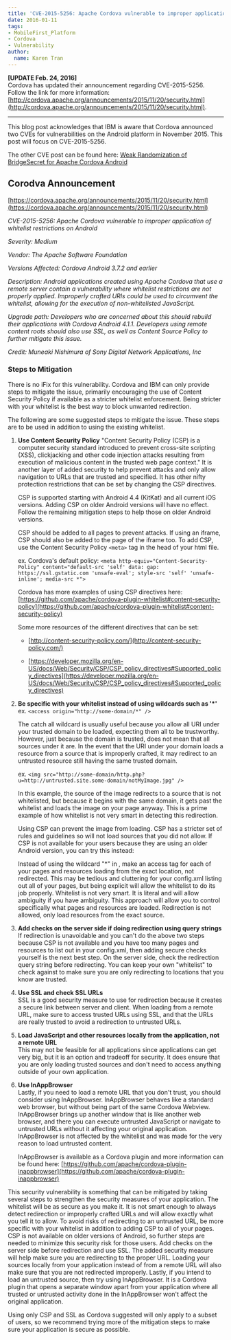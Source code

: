 ```yaml
---
title: 'CVE-2015-5256: Apache Cordova vulnerable to improper application of whitelist restrictions on Android'
date: 2016-01-11
tags:
- MobileFirst_Platform
- Cordova
- Vulnerability
author:
  name: Karen Tran
---
```


**[UPDATE Feb. 24, 2016]**  
Cordova has updated their announcement regarding CVE-2015-5256. Follow the link for more information: [http://cordova.apache.org/announcements/2015/11/20/security.html](http://cordova.apache.org/announcements/2015/11/20/security.html).

<hr>

This blog post acknowledges that IBM is aware that Cordova announced two CVEs for vulnerabilities on the Android platform in November 2015. This post will focus on CVE-2015-5256. 

The other CVE post can be found here:  [Weak Randomization of BridgeSecret for Apache Cordova Android]({{site.baseurl}}/blog/2015/12/11/cve-2015-5257cve-2015-8320-weak-randomization-of-bridgesecret-for-apache-cordova-android/)

## Corodva Announcement
[https://cordova.apache.org/announcements/2015/11/20/security.html](https://cordova.apache.org/announcements/2015/11/20/security.html)

<em>CVE-2015-5256: Apache Cordova vulnerable to improper application of whitelist restrictions on Android

Severity: Medium

Vendor: The Apache Software Foundation

Versions Affected: Cordova Android 3.7.2 and earlier

Description: Android applications created using Apache Cordova that use a remote server contain a vulnerability where whitelist restrictions are not properly applied. Improperly crafted URIs could be used to circumvent the whitelist, allowing for the execution of non-whitelisted JavaScript.

Upgrade path: Developers who are concerned about this should rebuild their applications with Cordova Android 4.1.1. Developers using remote content roots should also use SSL, as well as Content Source Policy to further mitigate this issue.

Credit: Muneaki Nishimura of Sony Digital Network Applications, Inc</em>

### Steps to Mitigation
There is no iFix for this vulnerability. Cordova and IBM can only provide steps to mitigate the issue, primarily encouraging the use of Content Security Policy if available as a stricter whitelist enforcement. Being stricter with your whitelist is the best way to block unwanted redirection. 

The following are some suggested steps to mitigate the issue. These steps are to be used in addition to using the existing whitelist. 


1. **Use Content Security Policy**
"Content Security Policy (CSP) is a computer security standard introduced to prevent cross-site scripting (XSS), clickjacking and other code injection attacks resulting from execution of malicious content in the trusted web page context." It is another layer of added security to help prevent attacks and only allow navigation to URLs that are trusted and specified. It has other nifty protection restrictions that can be set by changing the CSP directives. 

    CSP is supported starting with Android 4.4 (KitKat) and all current iOS versions. 
Adding CSP on older Android versions will have no effect. Follow the remaining mitigation steps to help those on older Android versions. 

    CSP should be added to all pages to prevent attacks. If using an iframe, CSP should also be added to the page of the iframe too. 
To add CSP, use the Content Security Policy `<meta>` tag in the head of your html file.

    ex. Cordova's default policy:
    `<meta http-equiv="Content-Security-Policy" content="default-src 'self' data: gap: https://ssl.gstatic.com 'unsafe-eval'; style-src 'self' 'unsafe-inline'; media-src *">`

    Cordova has more examples of using CSP directives here: 
[https://github.com/apache/cordova-plugin-whitelist#content-security-policy](https://github.com/apache/cordova-plugin-whitelist#content-security-policy)

    Some more resources of the different directives that can be set: 

    - [http://content-security-policy.com/](http://content-security-policy.com/)

    - [https://developer.mozilla.org/en-US/docs/Web/Security/CSP/CSP_policy_directives#Supported_policy_directives](https://developer.mozilla.org/en-US/docs/Web/Security/CSP/CSP_policy_directives#Supported_policy_directives)

2. **Be specific with your whitelist instead of using wildcards such as '*'**  
    ex. `<access origin="http://some-domain/*" />`
    
    The catch all wildcard is usually useful because you allow all URI under your trusted domain to be loaded, expecting them all to be trustworthy. However, just because the domain is trusted, does not mean that all sources under it are. In the event that the URI under your domain loads a resource from a source that is improperly crafted, it may redirect to an untrusted resource still having the same trusted domain. 
    
    ex. `<img src="http://some-domain/http.php?u=http://untrusted.site.some-domain/notMyImage.jpg" />`
    
    In this example, the source of the image redirects to a source that is not whitelisted, but because it begins with the same domain, it gets past the whitelist and loads the image on your page anyway. This is a prime example of how whitelist is not very smart in detecting this redirection. 
    
    Using CSP can prevent the image from loading. CSP has a stricter set of rules and guidelines so will not load sources that you did not allow. If CSP is not available for your users because they are using an older Android version, you can try this instead:
    
    Instead of using the wildcard "\*" in <access origin="http://some-domain/*" />, make an access tag for each of your pages and resources loading from the exact location, not redirected. This may be tedious and cluttering for your config.xml listing out all of your pages, but being explicit will allow the whitelist to do its job properly. Whitelist is not very smart. It is literal and will allow ambiguity if you have ambiguity. This approach will allow you to control specifically what pages and resources are loaded. Redirection is not allowed, only load resources from the exact source.


3. **Add checks on the server side if doing redirection using query strings**  
    If redirection is unavoidable and you can't do the above two steps because CSP is not available and you have too many pages and resources to list out in your config.xml, then adding secure checks yourself is the next best step. On the server side, check the redirection query string before redirecting. You can keep your own "whitelist" to check against to make sure you are only redirecting to locations that you know are trusted.


4. **Use SSL and check SSL URLs**  
    SSL is a good security measure to use for redirection because it creates a secure link between server and client. When loading from a remote URL, make sure to access trusted URLs using SSL, and that the URLs are really trusted to avoid a redirection to untrusted URLs. </li>


5. **Load JavaScript and other resources locally from the application, not a remote URL**  
    This may not be feasible for all applications since applications can get very big, but it is an option and tradeoff for security. It does ensure that you are only loading trusted sources and don't need to access anything outside of your own application.


6. **Use InAppBrowser**  
    Lastly, if you need to load a remote URL that you don't trust, you should consider using InAppBrowser. InAppBrowser behaves like a standard web browser, but without being part of the same Cordova Webview. InAppBrowser brings up another window that is like another web browser, and there you can execute untrusted JavaScript or navigate to untrusted URLs without it affecting your original application. InAppBrowser is not affected by the whitelist and was made for the very reason to load untrusted content.

    InAppBrowser is available as a Cordova plugin and more information can be found here:
[https://github.com/apache/cordova-plugin-inappbrowser](https://github.com/apache/cordova-plugin-inappbrowser)


This security vulnerability is something that can be mitigated by taking several steps to strengthen the security measures of your application. The whitelist will be as secure as you make it. It is not smart enough to always detect redirection or improperly crafted URLs and will allow exactly what you tell it to allow. To avoid risks of redirecting to an untrusted URL, be more specific with your whitelist in addition to adding CSP to all of your pages. CSP is not available on older versions of Android, so further steps are needed to minimize this security risk for those users. Add checks on the server side before redirection and use SSL. The added security measure will help make sure you are redirecting to the proper URL. Loading your sources locally from your application instead of from a remote URL will also make sure that you are not redirected improperly. Lastly, if you intend to load an untrusted source, then try using InAppBrowser. It is a Cordova plugin that opens a separate window apart from your application where all trusted or untrusted activity done in the InAppBrowser won't affect the original application. 

Using only CSP and SSL as Cordova suggested will only apply to a subset of users, so we recommend trying more of the mitigation steps to make sure your application is secure as possible.